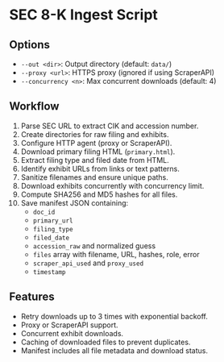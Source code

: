 # SEC 8-K Ingest Script

## Options
- `--out <dir>`: Output directory (default: `data/`)
- `--proxy <url>`: HTTPS proxy (ignored if using ScraperAPI)
- `--concurrency <n>`: Max concurrent downloads (default: 4)

## Workflow
1. Parse SEC URL to extract CIK and accession number.
2. Create directories for raw filing and exhibits.
3. Configure HTTP agent (proxy or ScraperAPI).
4. Download primary filing HTML (`primary.html`).
5. Extract filing type and filed date from HTML.
6. Identify exhibit URLs from links or text patterns.
7. Sanitize filenames and ensure unique paths.
8. Download exhibits concurrently with concurrency limit.
9. Compute SHA256 and MD5 hashes for all files.
10. Save manifest JSON containing:
    - `doc_id`
    - `primary_url`
    - `filing_type`
    - `filed_date`
    - `accession_raw` and normalized guess
    - `files` array with filename, URL, hashes, role, error
    - `scraper_api_used` and `proxy_used`
    - `timestamp`

## Features
- Retry downloads up to 3 times with exponential backoff.
- Proxy or ScraperAPI support.
- Concurrent exhibit downloads.
- Caching of downloaded files to prevent duplicates.
- Manifest includes all file metadata and download status.
